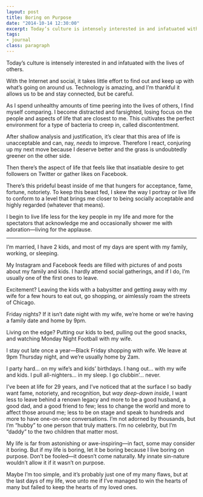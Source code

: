 ```yaml
---
layout: post
title: Boring on Purpose
date: "2014-10-14 12:30:00"
excerpt: Today’s culture is intensely interested in and infatuated with the lives of others. With the Internet and social, it takes little effort to find out and keep up with what’s going on around us. Technology is amazing, and I’m thankful it allows us to be and stay connected, but be careful.
tags:
- journal
class: paragraph
---
```


Today’s culture is intensely interested in and infatuated with the lives of others.

With the Internet and social, it takes little effort to find out and keep up with what’s going on around us. Technology is amazing, and I’m thankful it allows us to be and stay connected, but be careful.

<!--more-->

As I spend unhealthy amounts of time peering into the lives of others, I find myself comparing. I become distracted and farsighted, losing focus on the people and aspects of life that are closest to me. This cultivates the perfect environment for a type of bacteria to creep in, called discontentment.

After shallow analysis and justification, it’s clear that this area of life is unacceptable and can, nay, *needs* to improve. Therefore I react, conjuring up my next move because I deserve better and the grass is undoubtedly greener on the other side.

Then there’s the aspect of life that feels like that insatiable desire to get followers on Twitter or gather likes on Facebook.

There’s this prideful beast inside of me that hungers for acceptance, fame, fortune, notoriety. To keep this beast fed, I skew the way I portray or live life to conform to a level that brings me closer to being socially acceptable and highly regarded (whatever that means).

I begin to live life less for the key people in my life and more for the spectators that acknowledge me and occasionally shower me with adoration—living for the applause.

---

I’m married, I have 2 kids, and most of my days are spent with my family, working, or sleeping.

My Instagram and Facebook feeds are filled with pictures of and posts about my family and kids. I hardly attend social gatherings, and if I do, I’m usually one of the first ones to leave.

Excitement? Leaving the kids with a babysitter and getting away with my wife for a few hours to eat out, go shopping, or aimlessly roam the streets of Chicago.

Friday nights? If it isn’t date night with my wife, we’re home or we’re having a family date and home by 9pm.

Living on the edge? Putting our kids to bed, pulling out the good snacks, and watching Monday Night Football with my wife.

I stay out late once a year—Black Friday shopping with wife. We leave at 9pm Thursday night, and we’re usually home by 2am.

I party hard... on my wife’s and kids’ birthdays.
I hang out... with my wife and kids.
I pull all-nighters... in my sleep.
I go clubbin’… never.

I’ve been at life for 29 years, and I’ve noticed that at the surface I so badly want fame, notoriety, and recognition, but *way deep-down inside*, I want less to leave behind a renown legacy and more to be a good husband, a good dad, and a good friend to few; less to change the world and more to affect those around me; less to be on stage and speak to hundreds and more to have one-on-one conversations. I’m not adorned by thousands, but I’m “hubby” to one person that truly matters. I’m no celebrity, but I’m “daddy” to the two children that matter most.

My life is far from astonishing or awe-inspiring—in fact, some may consider it boring. But if my life is boring, let it be boring because I live boring on purpose. Don’t be fooled—it doesn’t come naturally. My innate sin-nature wouldn’t allow it if it wasn’t on purpose.

Maybe I’m too simple, and it’s probably just one of my many flaws, but at the last days of my life, woe unto me if I’ve managed to win the hearts of many but failed to keep the hearts of my loved ones.
